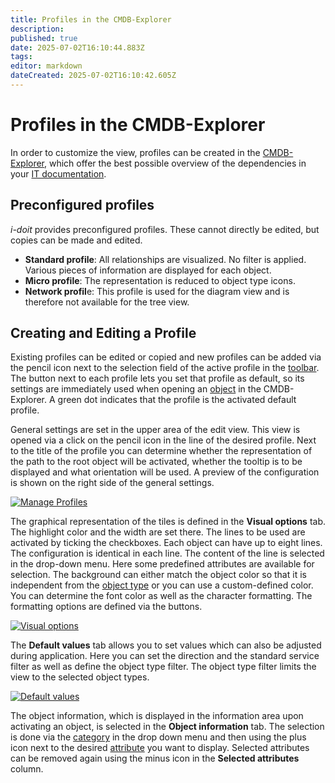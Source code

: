 ```yaml
---
title: Profiles in the CMDB-Explorer
description: 
published: true
date: 2025-07-02T16:10:44.883Z
tags: 
editor: markdown
dateCreated: 2025-07-02T16:10:42.605Z
---
```


# Profiles in the CMDB-Explorer

In order to customize the view, profiles can be created in the [CMDB-Explorer](./index.md), which offer the best possible overview of the dependencies in your [IT documentation](../../glossary.md).

## Preconfigured profiles


_i-doit_ provides preconfigured profiles. These cannot directly be edited, but copies can be made and edited.

*   **Standard profile**: All relationships are visualized. No filter is applied. Various pieces of information are displayed for each object.
*   **Micro profile**: The representation is reduced to object type icons.
*   **Network profil**e: This profile is used for the diagram view and is therefore not available for the tree view.

## Creating and Editing a Profile

Existing profiles can be edited or copied and new profiles can be added via the pencil icon next to the selection field of the active profile in the [toolbar](./index.md). The button next to each profile lets you set that profile as default, so its settings are immediately used when opening an [object](../../glossary.md) in the CMDB-Explorer. A green dot indicates that the profile is the activated default profile.

General settings are set in the upper area of the edit view. This view is opened via a click on the pencil icon in the line of the desired profile. Next to the title of the profile you can determine whether the representation of the path to the root object will be activated, whether the tooltip is to be displayed and what orientation will be used. A preview of the configuration is shown on the right side of the general settings.

[![Manage Profiles](../../assets/images/en/evaluation/cmdb-explorer/profiles-in-the-cmdb-explorer/1-pitce.png)](../../assets/images/en/evaluation/cmdb-explorer/profiles-in-the-cmdb-explorer/1-pitce.png)

The graphical representation of the tiles is defined in the **Visual options** tab. The highlight color and the width are set there. The lines to be used are activated by ticking the checkboxes. Each object can have up to eight lines. The configuration is identical in each line. The content of the line is selected in the drop-down menu. Here some predefined attributes are available for selection. The background can either match the object color so that it is independent from the [object type](../../glossary.md) or you can use a custom-defined color. You can determine the font color as well as the character formatting. The formatting options are defined via the buttons.

[![Visual options](../../assets/images/en/evaluation/cmdb-explorer/profiles-in-the-cmdb-explorer/2-pitce.png)](../../assets/images/en/evaluation/cmdb-explorer/profiles-in-the-cmdb-explorer/2-pitce.png)

The **Default values** tab allows you to set values which can also be adjusted during application. Here you can set the direction and the standard service filter as well as define the object type filter. The object type filter limits the view to the selected object types.

[![Default values](../../assets/images/en/evaluation/cmdb-explorer/profiles-in-the-cmdb-explorer/3-pitce.png)](../../assets/images/en/evaluation/cmdb-explorer/profiles-in-the-cmdb-explorer/3-pitce.png)

The object information, which is displayed in the information area upon activating an object, is selected in the **Object information** tab. The selection is done via the [category](../../glossary.md) in the drop down menu and then using the plus icon next to the desired [attribute](../../glossary.md) you want to display. Selected attributes can be removed again using the minus icon in the **Selected attributes** column.
